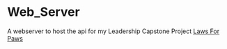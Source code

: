 # Web_Server
A webserver to host the api for my Leadership Capstone Project [<u>Laws For Paws</u>](https://github.com/theticarcher38/LawsForPaws)
